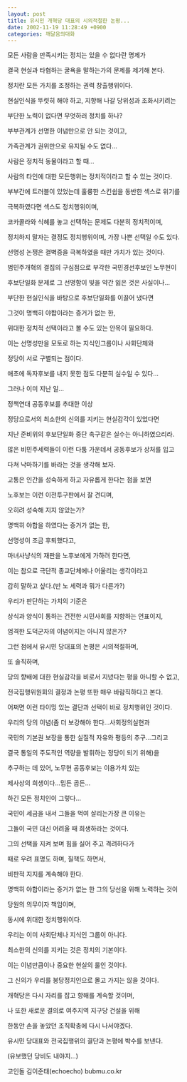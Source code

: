 ```yaml
---
layout: post
title: 유시민 개혁당 대표의 시의적절한 논평...
date: 2002-11-19 11:28:49 +0900
categories: 깨달음의대화
---
```

모든 사람을 만족시키는 정치는 있을 수 없다란 명제가
  
결국 현실과 타협하는 굴욕을 말하는가의 문제를 제기해 본다.
  

  
정치란 모든 가치를 조정하는 권력 창출행위이다.
  

  
현실인식을 뚜렷히 해야 하고, 지향해 나갈 당위성과 조화시키려는
  
부단한 노력이 없다면 무엇하러 정치를 하나?
  

  
부부관계가 선명한 이념만으로 안 되는 것이고,
  
가족관계가 권위만으로 유지될 수도 없다...
  
사람은 정치적 동물이라고 할 때...
  
사람의 타인에 대한 모든행위는 정치적이라고 할 수 있는 것이다.
  

  
부부간에 트러블이 있었는데 훌륭한 스킨쉽을 동반한 섹스로 위기를
  
극복하였다면 섹스도 정치행위이며,
  
코카콜라와 식혜를 놓고 선택하는 문제도 다분히 정치적이며,
  
정치하지 말자는 결정도 정치행위이며, 가장 나쁜 선택일 수도 있다.
  

  
선명성 논쟁은 결벽증을 극복하였을 때만 가치가 있는 것이다.
  

  
범민주개혁의 결집의 구심점으로 부각한 국민경선후보인 노무현이
  
후보단일화 문제로 그 선명함이 빛을 약간 잃은 것은 사실이나...
  
부단한 현실인식을 바탕으로 후보단일화를 이끌어 냈다면
  
그것이 명백히 야합이라는 증거가 없는 한,
  
위대한 정치적 선택이라고 볼 수도 있는 안목이 필요하다.
  

  
이는 선명성만을 모토로 하는 지식인그룹이나 사회단체와
  
정당이 서로 구별되는 점이다.
  

  
애초에 독자후보를 내지 못한 점도 다분히 실수일 수 있다...
  
그러나 이미 지난 일...
  
정책연대 공동후보를 추대한 이상
  
정당으로서의 최소한의 신의를 지키는 현실감각이 있었다면
  
지난 준비위의 후보단일화 중단 촉구같은 실수는 아니하였으리라.
  

  
많은 비민주세력들이 이런 다툼 가운데서 공동후보가 상처를 입고
  
다쳐 낙마하기를 바라는 것을 생각해 보자.
  

  
고통은 인간을 성숙하게 하고 자유롭게 한다는 점을 보면
  
노후보는 이런 이전투구판에서 잘 견디며,
  
오히려 성숙해 지지 않았는가?
  

  
명백히 야합을 하였다는 증거가 없는 한,
  
선명성이 조금 후퇴했다고,
  
마녀사냥식의 재판을 노후보에게 가하려 한다면,
  
이는 참으로 극단적 종교단체에나 어울리는 생각이라고
  
감히 말하고 싶다.(반 노 세력과 뭐가 다른가?)
  

  
우리가 판단하는 가치의 기준은
  
상식과 양식이 통하는 건전한 시민사회를 지향하는 언표이지,
  
엄격한 도덕군자의 이념이지는 아니지 않은가?
  

  
그런 점에서 유시민 당대표의 논평은 시의적절하며,
  
또 솔직하며,
  
당의 향배에 대한 현실감각을 비로서 지녔다는 평을 아니할 수 없고,
  

  
전국집행위원회의 결정과 논평 또한 매우 바람직하다고 본다.
  

  
어쩌면 이런 타이밍 있는 결단과 선택이 바로 정치행위인 것이다.
  

  
우리의 당의 이념(좀 더 보강해야 한다...사회정의실현과
  
국민의 기본권 보장을 통한 실질적 자유와 평등의 추구...그리고
  
결국 통일의 주도적인 역량을 발휘하는 정당이 되기 위해)을
  
추구하는 데 있어, 노무현 공동후보는 이용가치 있는
  
제사상의 희생이다...밉든 곱든...
  

  
하긴 모든 정치인이 그렇다...
  
국민이 세금을 내서 그들을 먹여 살리는가장 큰 이유는
  
그들이 국민 대신 어려울 때 희생하라는 것이다.
  

  
그의 선택을 지켜 보며 힘을 실어 주고 격려하다가
  
때로 우려 표명도 하며, 질책도 하면서,
  
비판적 지지를 계속해야 한다.
  
명백히 야합이라는 증거가 없는 한 그의 당선을 위해 노력하는 것이
  
당원의 의무이자 책임이며,
  
동시에 위대한 정치행위이다.
  

  
우리는 이미 사회단체나 지식인 그룹이 아니다.
  

  
최소한의 신의를 지키는 것은 정치의 기본이다.
  
이는 이념만큼이나 중요한 현실의 룰인 것이다.
  
그 신의가 우리를 붕당정치인으로 몰고 가지는 않을 것이다.
  

  
개혁당은 다시 자리를 잡고 항해를 계속할 것이며,
  

  
나 또한 새로운 결의로 여주지역 지구당 건설을 위해
  
한동안 손을 놓았던 조직확충에 다시 나서야겠다.
  

  
유시민 당대표와 전국집행위의 결단과 논평에 박수를 보낸다.
  

  
(유보했던 당비도 내야지...)
  

  

  
고인돌 김이준태(echoecho) bubmu.co.kr